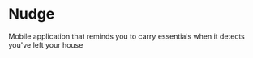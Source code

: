 # Nudge
Mobile application that reminds you to carry essentials when it detects you've left your house
